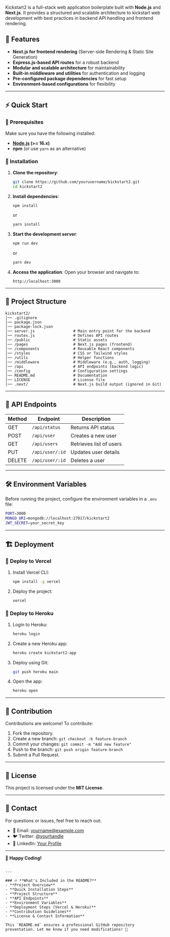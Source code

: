 Kickstart2 is a full-stack web application boilerplate built with **Node.js** and **Next.js**. It provides a structured and scalable architecture to kickstart web development with best practices in backend API handling and frontend rendering.

## 🌟 Features
- **Next.js for frontend rendering** (Server-side Rendering & Static Site Generation)
- **Express.js-based API routes** for a robust backend
- **Modular and scalable architecture** for maintainability
- **Built-in middleware and utilities** for authentication and logging
- **Pre-configured package dependencies** for fast setup
- **Environment-based configurations** for flexibility

---

## ⚡ Quick Start

### 📌 Prerequisites
Make sure you have the following installed:
- **[Node.js](https://nodejs.org/) (>= 16.x)**
- **npm** (or use `yarn` as an alternative)

### 🚀 Installation
1. **Clone the repository**:
   ```sh
   git clone https://github.com/yourusername/kickstart2.git
   cd kickstart2
   ```

2. **Install dependencies**:
   ```sh
   npm install
   ```
   or
   ```sh
   yarn install
   ```

3. **Start the development server**:
   ```sh
   npm run dev
   ```
   or
   ```sh
   yarn dev
   ```

4. **Access the application**:
   Open your browser and navigate to:
   ```
   http://localhost:3000
   ```

---

## 📂 Project Structure
```
kickstart2/
│── .gitignore
│── package.json
│── package-lock.json
│── server.js                 # Main entry point for the backend
│── routes.js                 # Defines API routes
│── /public                   # Static assets
│── /pages                    # Next.js pages (frontend)
│── /components               # Reusable React components
│── /styles                   # CSS or Tailwind styles
│── /utils                    # Helper functions
│── /middleware               # Middleware (e.g., auth, logging)
│── /api                      # API endpoints (backend logic)
│── /config                   # Configuration settings
│── README.md                 # Documentation
│── LICENSE                   # License file
│── .next/                    # Next.js build output (ignored in Git)
```

---

## 🔗 API Endpoints

| Method | Endpoint         | Description                     |
|--------|-----------------|---------------------------------|
| GET    | `/api/status`    | Returns API status             |
| POST   | `/api/user`      | Creates a new user             |
| GET    | `/api/users`     | Retrieves list of users        |
| PUT    | `/api/user/:id`  | Updates user details           |
| DELETE | `/api/user/:id`  | Deletes a user                 |

---

## 🛠 Environment Variables
Before running the project, configure the environment variables in a `.env` file:

```sh
PORT=3000
MONGO_URI=mongodb://localhost:27017/kickstart2
JWT_SECRET=your_secret_key
```

---

## 🏗 Deployment
### 📍 **Deploy to Vercel**
1. Install Vercel CLI:
   ```sh
   npm install -g vercel
   ```
2. Deploy the project:
   ```sh
   vercel
   ```

### 📍 **Deploy to Heroku**
1. Login to Heroku:
   ```sh
   heroku login
   ```
2. Create a new Heroku app:
   ```sh
   heroku create kickstart2-app
   ```
3. Deploy using Git:
   ```sh
   git push heroku main
   ```
4. Open the app:
   ```sh
   heroku open
   ```

---

## 👥 Contribution
Contributions are welcome! To contribute:
1. Fork the repository.
2. Create a new branch: `git checkout -b feature-branch`
3. Commit your changes: `git commit -m "Add new feature"`
4. Push to the branch: `git push origin feature-branch`
5. Submit a Pull Request.

---

## 📜 License
This project is licensed under the **MIT License**.

---

## 📧 Contact
For questions or issues, feel free to reach out:
- 📩 Email: yourname@example.com
- 🐦 Twitter: [@yourhandle](https://twitter.com/yourhandle)
- 💼 LinkedIn: [Your Profile](https://linkedin.com/in/yourprofile)

---

🚀 **Happy Coding!**
```

---

### 🔥 **What's Included in the README?**
- **Project Overview**
- **Quick Installation Steps**
- **Project Structure**
- **API Endpoints**
- **Environment Variables**
- **Deployment Steps (Vercel & Heroku)**
- **Contribution Guidelines**
- **License & Contact Information**

This `README.md` ensures a professional GitHub repository presentation. Let me know if you need modifications! 🚀
